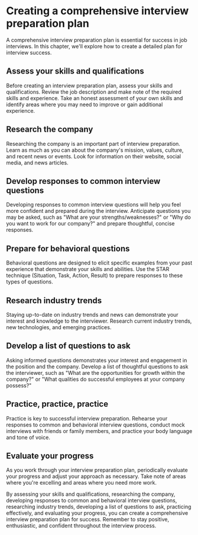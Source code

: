 Creating a comprehensive interview preparation plan
======================================================================================================

A comprehensive interview preparation plan is essential for success in job interviews. In this chapter, we'll explore how to create a detailed plan for interview success.

Assess your skills and qualifications
-------------------------------------

Before creating an interview preparation plan, assess your skills and qualifications. Review the job description and make note of the required skills and experience. Take an honest assessment of your own skills and identify areas where you may need to improve or gain additional experience.

Research the company
--------------------

Researching the company is an important part of interview preparation. Learn as much as you can about the company's mission, values, culture, and recent news or events. Look for information on their website, social media, and news articles.

Develop responses to common interview questions
-----------------------------------------------

Developing responses to common interview questions will help you feel more confident and prepared during the interview. Anticipate questions you may be asked, such as "What are your strengths/weaknesses?" or "Why do you want to work for our company?" and prepare thoughtful, concise responses.

Prepare for behavioral questions
--------------------------------

Behavioral questions are designed to elicit specific examples from your past experience that demonstrate your skills and abilities. Use the STAR technique (Situation, Task, Action, Result) to prepare responses to these types of questions.

Research industry trends
------------------------

Staying up-to-date on industry trends and news can demonstrate your interest and knowledge to the interviewer. Research current industry trends, new technologies, and emerging practices.

Develop a list of questions to ask
----------------------------------

Asking informed questions demonstrates your interest and engagement in the position and the company. Develop a list of thoughtful questions to ask the interviewer, such as "What are the opportunities for growth within the company?" or "What qualities do successful employees at your company possess?"

Practice, practice, practice
----------------------------

Practice is key to successful interview preparation. Rehearse your responses to common and behavioral interview questions, conduct mock interviews with friends or family members, and practice your body language and tone of voice.

Evaluate your progress
----------------------

As you work through your interview preparation plan, periodically evaluate your progress and adjust your approach as necessary. Take note of areas where you're excelling and areas where you need more work.

By assessing your skills and qualifications, researching the company, developing responses to common and behavioral interview questions, researching industry trends, developing a list of questions to ask, practicing effectively, and evaluating your progress, you can create a comprehensive interview preparation plan for success. Remember to stay positive, enthusiastic, and confident throughout the interview process.

